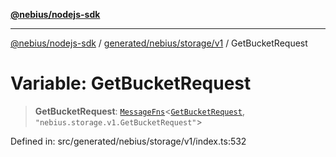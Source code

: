 [**@nebius/nodejs-sdk**](../../../../../README.md)

---

[@nebius/nodejs-sdk](../../../../../README.md) / [generated/nebius/storage/v1](../README.md) / GetBucketRequest

# Variable: GetBucketRequest

> **GetBucketRequest**: [`MessageFns`](../../../../../runtime/protos/core/interfaces/MessageFns.md)\<[`GetBucketRequest`](../interfaces/GetBucketRequest.md), `"nebius.storage.v1.GetBucketRequest"`\>

Defined in: src/generated/nebius/storage/v1/index.ts:532
